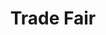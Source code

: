 ---
templateKey: 'trade-fair'
path: /trade-fair
title: Trade Fair
tradefair:
    description: 'Lorem ipsum dolor sit amet, consectetur adipiscing elit, sed do eiusmod tempor incididunt ut labore et dolore magna aliqua. Ut enim . Lorem ipsum dolor sit amet, consectetur adipiscing elit, sed do eiusmod tempor incididunt ut labore et dolore magna.'
    image: /img/floor-plan.png
fees:
    image: /img/fees.png
---